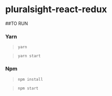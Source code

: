 # pluralsight-react-redux

##TO RUN


### Yarn
> `yarn`

> `yarn start`

### Npm
> `npm install`

> `npm start`
